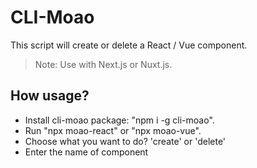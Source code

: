 # CLI-Moao

This script will create or delete a React / Vue component.

> Note: Use with Next.js or Nuxt.js.

## How usage?

- Install cli-moao package: "npm i -g cli-moao".
- Run "npx moao-react" or "npx moao-vue".
- Choose what you want to do? 'create' or 'delete'
- Enter the name of component
